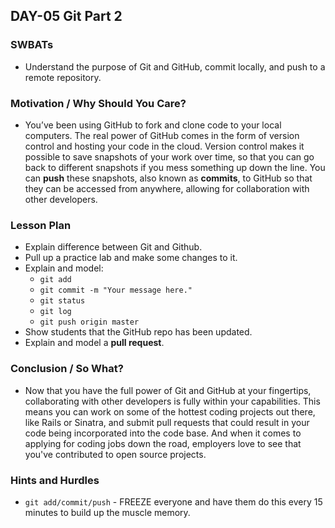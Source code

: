 ## DAY-05 Git Part 2 

### SWBATs
+ Understand the purpose of Git and GitHub, commit locally, and push to a remote repository.

### Motivation / Why Should You Care?
+ You’ve been using GitHub to fork and clone code to your local computers. The real power of GitHub comes in the form of version control and hosting your code in the cloud. Version control makes it possible to save snapshots of your work over time, so that you can go back to different snapshots if you mess something up down the line. You can __push__ these snapshots, also known as __commits__, to GitHub so that they can be accessed from anywhere, allowing for collaboration with other developers.

### Lesson Plan
+ Explain difference between Git and Github.
+ Pull up a practice lab and make some changes to it.
+ Explain and model:
  + `git add`
  + `git commit -m "Your message here."`
  + `git status`
  + `git log`
  + `git push origin master`
+ Show students that the GitHub repo has been updated.
+ Explain and model a __pull request__.

### Conclusion / So What?
+ Now that you have the full power of Git and GitHub at your fingertips, collaborating with other developers is fully within your capabilities. This means you can work on some of the hottest coding projects out there, like Rails or Sinatra, and submit pull requests that could result in your code being incorporated into the code base. And when it comes to applying for coding jobs down the road, employers love to see that you've contributed to open source projects.

### Hints and Hurdles
+ `git add/commit/push` - FREEZE everyone and have them do this every 15 minutes to build up the muscle memory.